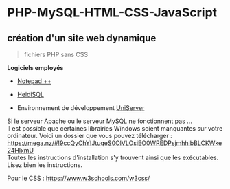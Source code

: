 # PHP-MySQL-HTML-CSS-JavaScript

## création d'un site web dynamique

> fichiers PHP sans CSS


**Logiciels employés**

+ [Notepad ++](https://notepad-plus-plus.org/downloads/)

+ [HeidiSQL](https://www.heidisql.com)

+ Environnement de développement [UniServer](https://www.uniformserver.com)

Si le serveur Apache ou le serveur MySQL ne fonctionnent pas ...  
Il est possible que certaines librairies Windows soient manquantes sur votre ordinateur. Voici un dossier que vous pouvez télécharger :  
https://mega.nz/#!9ccQyChY!JtuqeS0OlVLOsiEO0WREDPsjmhhlbBLCKWke24HlxmU  
Toutes les instructions d'installation s'y trouvent ainsi que les exécutables. Lisez bien les instructions.

Pour le CSS : https://www.w3schools.com/w3css/
